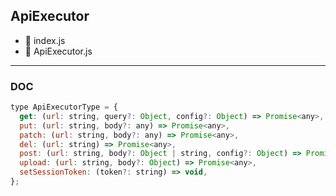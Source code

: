 ## ApiExecutor

* 📄 index.js
* 📄 ApiExecutor.js

---

### DOC

```javascript
type ApiExecutorType = {
  get: (url: string, query?: Object, config?: Object) => Promise<any>,
  put: (url: string, body?: any) => Promise<any>,
  patch: (url: string, body?: any) => Promise<any>,
  del: (url: string) => Promise<any>,
  post: (url: string, body?: Object | string, config?: Object) => Promise<any>,
  upload: (url: string, body?: Object) => Promise<any>,
  setSessionToken: (token?: string) => void,
};
```